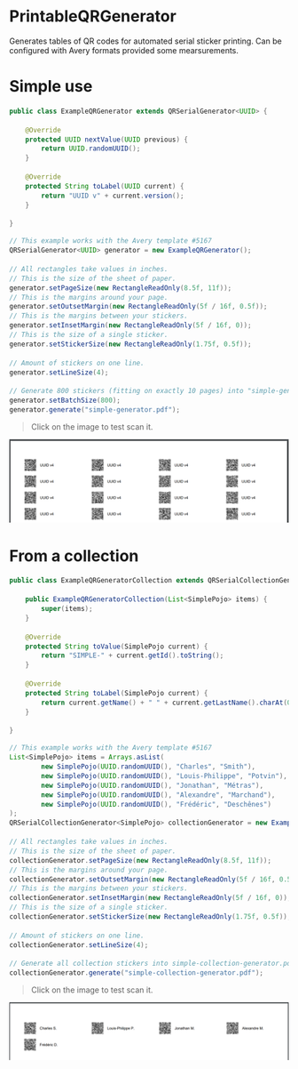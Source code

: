 # PrintableQRGenerator
Generates tables of QR codes for automated serial sticker printing. Can be configured with Avery formats provided some mearsurements.


# Simple use
``` java
public class ExampleQRGenerator extends QRSerialGenerator<UUID> {

	@Override
	protected UUID nextValue(UUID previous) {
		return UUID.randomUUID();
	}

	@Override
	protected String toLabel(UUID current) {
		return "UUID v" + current.version();
	}

}
```
``` java
// This example works with the Avery template #5167
QRSerialGenerator<UUID> generator = new ExampleQRGenerator();

// All rectangles take values in inches.
// This is the size of the sheet of paper.
generator.setPageSize(new RectangleReadOnly(8.5f, 11f));
// This is the margins around your page.
generator.setOutsetMargin(new RectangleReadOnly(5f / 16f, 0.5f));
// This is the margins between your stickers.
generator.setInsetMargin(new RectangleReadOnly(5f / 16f, 0));
// This is the size of a single sticker.
generator.setStickerSize(new RectangleReadOnly(1.75f, 0.5f));

// Amount of stickers on one line.
generator.setLineSize(4);

// Generate 800 stickers (fitting on exactly 10 pages) into "simple-generator.pdf".
generator.setBatchSize(800);
generator.generate("simple-generator.pdf");
```

> Click on the image to test scan it.

![Result](https://raw.githubusercontent.com/BinarSkugga/PrintableQRGenerator/master/result.png)

# From a collection
``` java
public class ExampleQRGeneratorCollection extends QRSerialCollectionGenerator<SimplePojo> {

	public ExampleQRGeneratorCollection(List<SimplePojo> items) {
		super(items);
	}

	@Override
	protected String toValue(SimplePojo current) {
		return "SIMPLE-" + current.getId().toString();
	}

	@Override
	protected String toLabel(SimplePojo current) {
		return current.getName() + " " + current.getLastName().charAt(0) + ".";
	}

}
```
``` java
// This example works with the Avery template #5167
List<SimplePojo> items = Arrays.asList(
		new SimplePojo(UUID.randomUUID(), "Charles", "Smith"),
		new SimplePojo(UUID.randomUUID(), "Louis-Philippe", "Potvin"),
		new SimplePojo(UUID.randomUUID(), "Jonathan", "Métras"),
		new SimplePojo(UUID.randomUUID(), "Alexandre", "Marchand"),
		new SimplePojo(UUID.randomUUID(), "Frédéric", "Deschênes")
);
QRSerialCollectionGenerator<SimplePojo> collectionGenerator = new ExampleQRGeneratorCollection(items);

// All rectangles take values in inches.
// This is the size of the sheet of paper.
collectionGenerator.setPageSize(new RectangleReadOnly(8.5f, 11f));
// This is the margins around your page.
collectionGenerator.setOutsetMargin(new RectangleReadOnly(5f / 16f, 0.5f));
// This is the margins between your stickers.
collectionGenerator.setInsetMargin(new RectangleReadOnly(5f / 16f, 0));
// This is the size of a single sticker.
collectionGenerator.setStickerSize(new RectangleReadOnly(1.75f, 0.5f));

// Amount of stickers on one line.
collectionGenerator.setLineSize(4);

// Generate all collection stickers into simple-collection-generator.pdf.
collectionGenerator.generate("simple-collection-generator.pdf");
```

> Click on the image to test scan it.

![Result](https://raw.githubusercontent.com/BinarSkugga/PrintableQRGenerator/master/result-collection.png)
